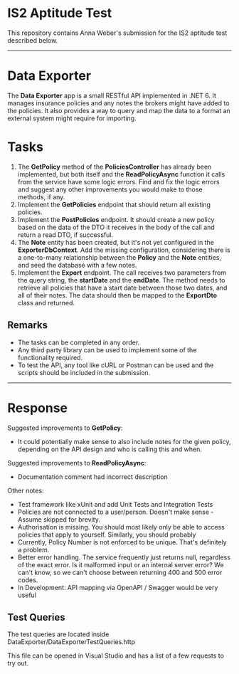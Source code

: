 ﻿# IS2 Aptitude Test

This repository contains Anna Weber's submission for the IS2 aptitude test described below.

---

# Data Exporter

The **Data Exporter** app is a small RESTful API implemented in .NET 6. It manages insurance policies and any notes the brokers might have added to the policies. It also provides a way to query and map the data to a format an external system might require for importing.

# Tasks

1. The **GetPolicy** method of the **PoliciesController** has already been implemented, but both itself and the **ReadPolicyAsync** function it calls from the service have some logic errors. Find and fix the logic errors and suggest any other improvements you would make to those methods, if any.
2. Implement the **GetPolicies** endpoint that should return all existing policies.
3. Implement the **PostPolicies** endpoint. It should create a new policy based on the data of the DTO it receives in the body of the call and return a read DTO, if successful. 
4. The **Note** entity has been created, but it's not yet configured in the **ExporterDbContext**. Add the missing configuration, considering there is a one-to-many relationship between the **Policy** and the **Note** entities, and seed the database with a few notes.
5. Implement the **Export** endpoint. The call receives two parameters from the query string, the **startDate** and the **endDate**. The method needs to retrieve all policies that have a start date between those two dates, and all of their notes. The data should then be mapped to the **ExportDto** class and returned.

## Remarks

- The tasks can be completed in any order.
- Any third party library can be used to implement some of the functionality required.
- To test the API, any tool like cURL or Postman can be used and the scripts should be included in the submission.

---

# Response

Suggested improvements to **GetPolicy**:
- It could potentially make sense to also include notes for the given policy, depending on the API design and who is calling this and when.

Suggested improvements to **ReadPolicyAsync**:
- Documentation comment had incorrect description

Other notes:
- Test framework like xUnit and add Unit Tests and Integration Tests
- Policies are not connected to a user/person. Doesn't make sense - Assume skipped for brevity.
- Authorisation is missing. You should most likely only be able to access policies that apply to yourself. Similarly, you should probably 
- Currently, Policy Number is not enforced to be unique. That's definitely a problem.
- Better error handling. The service frequently just returns null, regardless of the exact error. Is it malformed input or an internal server error? We can't know, so we can't choose between returning 400 and 500 error codes.
- In Development: API mapping via OpenAPI / Swagger would be very useful

## Test Queries

The test queries are located inside DataExporter/DataExporterTestQueries.http

This file can be opened in Visual Studio and has a list of a few requests to try out.